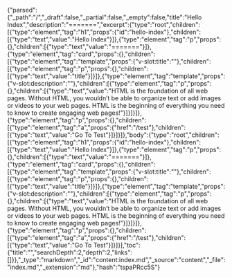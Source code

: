 {"parsed":{"_path":"/","_draft":false,"_partial":false,"_empty":false,"title":"Hello Index","description":"=======","excerpt":{"type":"root","children":[{"type":"element","tag":"h1","props":{"id":"hello-index"},"children":[{"type":"text","value":"Hello Index"}]},{"type":"element","tag":"p","props":{},"children":[{"type":"text","value":"======="}]},{"type":"element","tag":"card","props":{},"children":[{"type":"element","tag":"template","props":{"v-slot:title":""},"children":[{"type":"element","tag":"p","props":{},"children":[{"type":"text","value":"title"}]}]},{"type":"element","tag":"template","props":{"v-slot:description":""},"children":[{"type":"element","tag":"p","props":{},"children":[{"type":"text","value":"HTML is the foundation of all web pages. Without HTML, you wouldn’t be able to organize text or add images or videos to your web pages. HTML is the beginning of everything you need to know to create engaging web pages!"}]}]}]},{"type":"element","tag":"p","props":{},"children":[{"type":"element","tag":"a","props":{"href":"/test"},"children":[{"type":"text","value":"Go To Test"}]}]}]},"body":{"type":"root","children":[{"type":"element","tag":"h1","props":{"id":"hello-index"},"children":[{"type":"text","value":"Hello Index"}]},{"type":"element","tag":"p","props":{},"children":[{"type":"text","value":"======="}]},{"type":"element","tag":"card","props":{},"children":[{"type":"element","tag":"template","props":{"v-slot:title":""},"children":[{"type":"element","tag":"p","props":{},"children":[{"type":"text","value":"title"}]}]},{"type":"element","tag":"template","props":{"v-slot:description":""},"children":[{"type":"element","tag":"p","props":{},"children":[{"type":"text","value":"HTML is the foundation of all web pages. Without HTML, you wouldn’t be able to organize text or add images or videos to your web pages. HTML is the beginning of everything you need to know to create engaging web pages!"}]}]}]},{"type":"element","tag":"p","props":{},"children":[{"type":"element","tag":"a","props":{"href":"/test"},"children":[{"type":"text","value":"Go To Test"}]}]}],"toc":{"title":"","searchDepth":2,"depth":2,"links":[]}},"_type":"markdown","_id":"content:index.md","_source":"content","_file":"index.md","_extension":"md"},"hash":"tspaPRcc5S"}